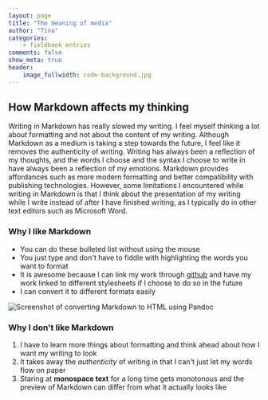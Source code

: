 ```yaml
---
layout: page  
title: "The meaning of media"  
author: "Tina"  
categories:  
    - fieldbook entries
comments: false  
show_meta: true
header:
    image_fullwidth: code-background.jpg
---
```


## How Markdown affects my thinking
Writing in Markdown has really slowed my writing. I feel myself thinking a lot
about formatting and not about the content of my writing. Although Markdown as
a medium is taking a step towards the future, I feel like it removes the authenticity
of writing. Writing has always been a reflection of my thoughts, and the words
I choose and the syntax I choose to write in have always been a reflection
of my emotions. Markdown provides affordances such as more modern formatting
and better compatibility with publishing technologies. However, some limitations
I encountered while writing in Markdown is that I think about the presentation
of my writing while I write instead of after I have finished writing, as I
typically do in other text editors such as Microsoft Word.

### Why I like Markdown
+ You can do these bulleted list without using the mouse
+ You just type and don't have to fiddle with highlighting the words you
want to format
+ It is awesome because I can link my work through [github](https://github.com/tinawu0603)
and have my work linked to different stylesheets if I choose to do so in the future
+ I can convert it to different formats easily

![Screenshot of converting Markdown to HTML using Pandoc](pandoc-demo.PNG)

### Why I don't like Markdown
1. I have to learn more things about formatting and think ahead about how I want
my writing to look
2. It takes away the *authenticity* of writing in that I can't just let my words
flow on paper
3. Staring at **monospace text** for a long time gets monotonous and the preview
of Markdown can differ from what it actually looks like
